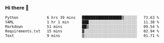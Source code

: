 ### Hi there 👋

<!--START_SECTION:waka-->

```txt
Python             6 hrs 39 mins   ██████████████████▒░░░░░░   73.63 %
YAML               1 hr 1 min      ███░░░░░░░░░░░░░░░░░░░░░░   11.38 %
Markdown           51 mins         ██▒░░░░░░░░░░░░░░░░░░░░░░   09.54 %
Requirements.txt   15 mins         ▓░░░░░░░░░░░░░░░░░░░░░░░░   02.94 %
Text               9 mins          ▒░░░░░░░░░░░░░░░░░░░░░░░░   01.71 %
```

<!--END_SECTION:waka-->

<!--
**Jonas-VanHaeken/Jonas-VanHaeken** is a ✨ _special_ ✨ repository because its `README.md` (this file) appears on your GitHub profile.

Here are some ideas to get you started:

- 🔭 I’m currently working on ...
- 🌱 I’m currently learning ...
- 👯 I’m looking to collaborate on ...
- 🤔 I’m looking for help with ...
- 💬 Ask me about ...
- 📫 How to reach me: ...
- 😄 Pronouns: ...
- ⚡ Fun fact: ...
-->
